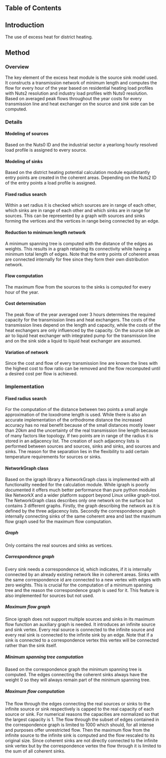 ## Table of Contents

## Introduction
The use of excess heat for district heating.


## Method
### Overview
The key element of the excess heat module is the source sink model used.
It constructs a transmission network of minimum length and computes the flow for every hour of the year based on residential heating load profiles with Nuts2 resolution and industry load profiles with Nuts0 resolution. Based on averaged peak flows throughout the year costs for every transmission line and heat exchanger on the source and sink side can be computed.

### Details
#### Modeling of sources
Based on the Nuts0 ID and the industrial sector a yearlong hourly resolved load profile is assigned to every source.

#### Modeling of sinks
Based on the district heating potential calculation module equidistantly entry points are created in the coherent areas. Depending on the Nuts2 ID of the entry points a load profile is assigned.

#### Fixed radius search
Within a set radius it is checked which sources are in range of each other, which sinks are in range of each other and which sinks are in range for sources. This can be represented by a graph with sources and sinks forming the vertices and the vertices in range being connected by an edge.

#### Reduction to minimum length network
A minimum spanning tree is computed with the distance of the edges as weights. This results in a graph retaining its connectivity while having a minimum total length of edges. Note that the entry points of coherent areas are connected internally for free since they form their own distribution network.

#### Flow computation
The maximum flow from the sources to the sinks is computed for every hour of the year.

#### Cost determination
The peak flow of the year averaged over 3 hours determines the required capacity for the transmission lines and heat exchangers. The costs of the transmission lines depend on the length and capacity, while the costs of the heat exchangers are only influenced by the capacity. On the source side an air to liquid heat exchanger with integrated pump for the transmission line and on the sink side a liquid to liquid heat exchanger are assumed.

#### Variation of network
Since the cost and flow of every transmission line are known the lines with the highest cost to flow ratio can be removed and the flow recomputed until a desired cost per flow is achieved. 

### Implementation
#### Fixed radius search
For the computation of the distance between two points a small angle approximation of the loxodrome length is used. While there is also an accurate implementation of the orthodrome distance the increased accuracy has no real benefit because of the small distances mostly lower than 20km and the uncertainty of the real transmission line length because of many factors like topology.
If two points are in range of the radius it is stored in an adjacency list. The creation of such adjacency lists is performed between sources and sources, sinks and sinks, and sources and sinks. The reason for the separation lies in the flexibility to add certain temperature requirements for sources or sinks.

#### NetworkGraph class
Based on the igraph library a NetworkGraph class is implemented with all functionality needed for the calculation module. While igraph is poorly documented it offers much better performance than pure python modules like NetworkX and a wider platform support beyond Linux unlike graph-tool.
The NetworkGraph class describes only one network on the surface but contains 3 different graphs. Firstly, the graph describing the network as it is defined by the three adjacency lists. Secondly the correspondence graph internally connecting sinks of the same coherent area and last the maximum flow graph used for the maximum flow computation.

##### Graph
Only contains the real sources and sinks as vertices.

##### Correspondence graph
Every sink needs a correspondence id, which indicates, if it is internally connected by an already existing network like in coherent areas. Sinks with the same correspondence id are connected to a new vertex with edges with zero weights. This is crucial for the computation of a minimum spanning tree and the reason the correspondence graph is used for it. This feature is also implemented for sources but not used.

##### Maximum flow graph
Since igraph does not support multiple sources and sinks in its maximum flow function an auxiliary graph is needed. It introduces an infinite source and sink vertex. Every real source is connected to the infinite source and every real sink is connected to the infinite sink by an edge. Note that if a sink is connected to a correspondence vertex this vertex will be connected rather than the sink itself.

##### Minimum spanning tree computation
Based on the correspondence graph the minimum spanning tree is computed. The edges connecting the coherent sinks always have the weight 0 so they will always remain part of the minimum spanning tree.

##### Maximum flow computation
The flow through the edges connecting the real sources or sinks to the infinite source or sink respectively is capped to the real capacity of each source or sink. For numerical reasons the capacities are normalized so that the largest capacity is 1. The flow through the subset of edges contained in the correspondence graph is limited to 1000 which should, for all intense and purposes offer unrestricted flow. Then the maximum flow from the infinite source to the infinite sink is computed and the flow rescaled to its original size. Since coherent sinks are not directly connected to the infinite sink vertex but by the correspondence vertex the flow through it is limited to the sum of all coherent sinks.

